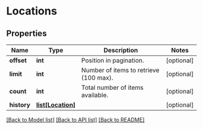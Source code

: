 # Locations

## Properties
Name | Type | Description | Notes
------------ | ------------- | ------------- | -------------
**offset** | **int** | Position in pagination. | [optional] 
**limit** | **int** | Number of items to retrieve (100 max). | [optional] 
**count** | **int** | Total number of items available. | [optional] 
**history** | [**list[Location]**](Location.md) |  | [optional] 

[[Back to Model list]](../README.md#documentation-for-models) [[Back to API list]](../README.md#documentation-for-api-endpoints) [[Back to README]](../README.md)


